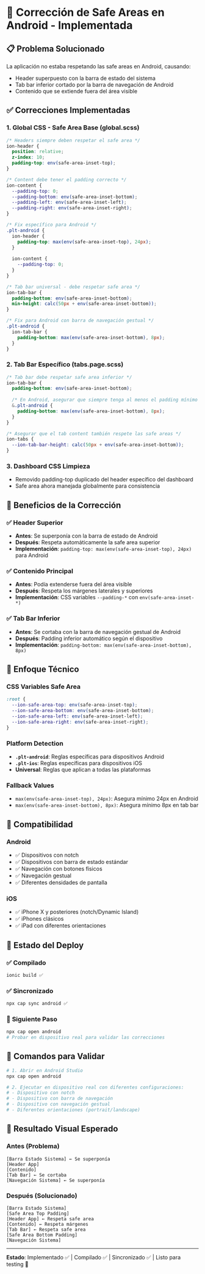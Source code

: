 # 🔧 Corrección de Safe Areas en Android - Implementada

## 📋 **Problema Solucionado**
La aplicación no estaba respetando las safe areas en Android, causando:
- Header superpuesto con la barra de estado del sistema
- Tab bar inferior cortado por la barra de navegación de Android
- Contenido que se extiende fuera del área visible

## ✅ **Correcciones Implementadas**

### 1. **Global CSS - Safe Area Base (global.scss)**
```scss
/* Headers siempre deben respetar el safe area */
ion-header {
  position: relative;
  z-index: 10;
  padding-top: env(safe-area-inset-top);
}

/* Content debe tener el padding correcto */
ion-content {
  --padding-top: 0;
  --padding-bottom: env(safe-area-inset-bottom);
  --padding-left: env(safe-area-inset-left);
  --padding-right: env(safe-area-inset-right);
}

/* Fix específico para Android */
.plt-android {
  ion-header {
    padding-top: max(env(safe-area-inset-top), 24px);
  }
  
  ion-content {
    --padding-top: 0;
  }
}

/* Tab bar universal - debe respetar safe area */
ion-tab-bar {
  padding-bottom: env(safe-area-inset-bottom);
  min-height: calc(50px + env(safe-area-inset-bottom));
}

/* Fix para Android con barra de navegación gestual */
.plt-android {
  ion-tab-bar {
    padding-bottom: max(env(safe-area-inset-bottom), 8px);
  }
}
```

### 2. **Tab Bar Específico (tabs.page.scss)**
```scss
/* Tab bar debe respetar safe area inferior */
ion-tab-bar {
  padding-bottom: env(safe-area-inset-bottom);
  
  /* En Android, asegurar que siempre tenga al menos el padding mínimo */
  &.plt-android {
    padding-bottom: max(env(safe-area-inset-bottom), 8px);
  }
}

/* Asegurar que el tab content también respete las safe areas */
ion-tabs {
  --ion-tab-bar-height: calc(50px + env(safe-area-inset-bottom));
}
```

### 3. **Dashboard CSS Limpieza**
- Removido padding-top duplicado del header específico del dashboard
- Safe area ahora manejada globalmente para consistencia

## 🎯 **Beneficios de la Corrección**

### ✅ **Header Superior**
- **Antes**: Se superponía con la barra de estado de Android
- **Después**: Respeta automáticamente la safe area superior
- **Implementación**: `padding-top: max(env(safe-area-inset-top), 24px)` para Android

### ✅ **Contenido Principal**
- **Antes**: Podía extenderse fuera del área visible
- **Después**: Respeta los márgenes laterales y superiores
- **Implementación**: CSS variables `--padding-*` con `env(safe-area-inset-*)`

### ✅ **Tab Bar Inferior**
- **Antes**: Se cortaba con la barra de navegación gestual de Android
- **Después**: Padding inferior automático según el dispositivo
- **Implementación**: `padding-bottom: max(env(safe-area-inset-bottom), 8px)`

## 🔧 **Enfoque Técnico**

### **CSS Variables Safe Area**
```scss
:root {
  --ion-safe-area-top: env(safe-area-inset-top);
  --ion-safe-area-bottom: env(safe-area-inset-bottom);
  --ion-safe-area-left: env(safe-area-inset-left);
  --ion-safe-area-right: env(safe-area-inset-right);
}
```

### **Platform Detection**
- **`.plt-android`**: Reglas específicas para dispositivos Android
- **`.plt-ios`**: Reglas específicas para dispositivos iOS
- **Universal**: Reglas que aplican a todas las plataformas

### **Fallback Values**
- `max(env(safe-area-inset-top), 24px)`: Asegura mínimo 24px en Android
- `max(env(safe-area-inset-bottom), 8px)`: Asegura mínimo 8px en tab bar

## 📱 **Compatibilidad**

### **Android**
- ✅ Dispositivos con notch
- ✅ Dispositivos con barra de estado estándar
- ✅ Navegación con botones físicos
- ✅ Navegación gestual
- ✅ Diferentes densidades de pantalla

### **iOS**
- ✅ iPhone X y posteriores (notch/Dynamic Island)
- ✅ iPhones clásicos
- ✅ iPad con diferentes orientaciones

## 🚀 **Estado del Deploy**

### ✅ **Compilado**
```bash
ionic build ✅
```

### ✅ **Sincronizado**
```bash
npx cap sync android ✅
```

### 🔄 **Siguiente Paso**
```bash
npx cap open android
# Probar en dispositivo real para validar las correcciones
```

## 📝 **Comandos para Validar**

```bash
# 1. Abrir en Android Studio
npx cap open android

# 2. Ejecutar en dispositivo real con diferentes configuraciones:
# - Dispositivo con notch
# - Dispositivo con barra de navegación
# - Dispositivo con navegación gestual
# - Diferentes orientaciones (portrait/landscape)
```

## 🎨 **Resultado Visual Esperado**

### **Antes (Problema)**
```
[Barra Estado Sistema] ← Se superponía
[Header App] 
[Contenido]
[Tab Bar] ← Se cortaba
[Navegación Sistema] ← Se superponía
```

### **Después (Solucionado)**
```
[Barra Estado Sistema]
[Safe Area Top Padding]
[Header App] ← Respeta safe area
[Contenido] ← Respeta márgenes
[Tab Bar] ← Respeta safe area
[Safe Area Bottom Padding]
[Navegación Sistema]
```

---
**Estado**: Implementado ✅ | Compilado ✅ | Sincronizado ✅ | Listo para testing 🚀
